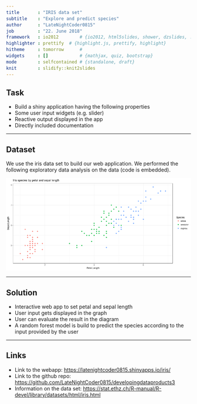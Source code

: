 ```yaml
---
title       : "IRIS data set"
subtitle    : "Explore and predict species"
author      : "LateNightCoder0815"
job         : "22. June 2018"
framework   : io2012        # {io2012, html5slides, shower, dzslides, ...}
highlighter : prettify  # {highlight.js, prettify, highlight}
hitheme     : tomorrow      # 
widgets     : []            # {mathjax, quiz, bootstrap}
mode        : selfcontained # {standalone, draft}
knit        : slidify::knit2slides
---
```


<style>
.title-slide {
  background-color: #add8e6; 
}
</style>

## Task

- Build a shiny application having the following properties
- Some user input widgets (e.g. slider)
- Reactive output displayed in the app
- Directly included documentation

--- 
## Dataset

We use the iris data set to build our web application. We performed the following exploratory data analysis on the data (code is embedded).

![plot of chunk unnamed-chunk-1](assets/fig/unnamed-chunk-1-1.png)

--- 
## Solution

- Interactive web app to set petal and sepal length
- User input gets displayed in the graph
- User can evaluate the result in the diagram
- A random forest model is build to predict the species according to the input provided by the user

--- 
## Links

- Link to the webapp: https://latenightcoder0815.shinyapps.io/iris/
- Link to the github repo: https://github.com/LateNightCoder0815/developingdataproducts3
- Information on the data set: https://stat.ethz.ch/R-manual/R-devel/library/datasets/html/iris.html



